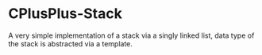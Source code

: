 # CPlusPlus-Stack
A very simple implementation of a stack via a singly linked list, data type of the stack is abstracted via a template.
